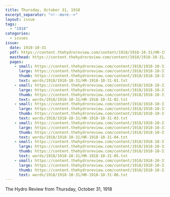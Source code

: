 ```yaml
---
title: Thursday, October 31, 1918
excerpt_separator: "<!--more-->"
layout: issue
tags:
  - "1918"
categories:
  - issues
issue:
  date: 1918-10-31
  pdf: https://content.thehydroreview.com/content/1918/1918-10-31/HR-1918-10-31.pdf
  masthead: https://content.thehydroreview.com/content/1918/1918-10-31/masthead/HR-1918-10-31.jpg
  pages:
    - small: https://content.thehydroreview.com/content/1918/1918-10-31/small/HR-1918-10-31-01.jpg
      large: https://content.thehydroreview.com/content/1918/1918-10-31/large/HR-1918-10-31-01.jpg
      thumb: https://content.thehydroreview.com/content/1918/1918-10-31/thumbnails/HR-1918-10-31-01.jpg
      text: words/1918/1918-10-31/HR-1918-10-31-01.txt
    - small: https://content.thehydroreview.com/content/1918/1918-10-31/small/HR-1918-10-31-02.jpg
      large: https://content.thehydroreview.com/content/1918/1918-10-31/large/HR-1918-10-31-02.jpg
      thumb: https://content.thehydroreview.com/content/1918/1918-10-31/thumbnails/HR-1918-10-31-02.jpg
      text: words/1918/1918-10-31/HR-1918-10-31-02.txt
    - small: https://content.thehydroreview.com/content/1918/1918-10-31/small/HR-1918-10-31-03.jpg
      large: https://content.thehydroreview.com/content/1918/1918-10-31/large/HR-1918-10-31-03.jpg
      thumb: https://content.thehydroreview.com/content/1918/1918-10-31/thumbnails/HR-1918-10-31-03.jpg
      text: words/1918/1918-10-31/HR-1918-10-31-03.txt
    - small: https://content.thehydroreview.com/content/1918/1918-10-31/small/HR-1918-10-31-04.jpg
      large: https://content.thehydroreview.com/content/1918/1918-10-31/large/HR-1918-10-31-04.jpg
      thumb: https://content.thehydroreview.com/content/1918/1918-10-31/thumbnails/HR-1918-10-31-04.jpg
      text: words/1918/1918-10-31/HR-1918-10-31-04.txt
    - small: https://content.thehydroreview.com/content/1918/1918-10-31/small/HR-1918-10-31-05.jpg
      large: https://content.thehydroreview.com/content/1918/1918-10-31/large/HR-1918-10-31-05.jpg
      thumb: https://content.thehydroreview.com/content/1918/1918-10-31/thumbnails/HR-1918-10-31-05.jpg
      text: words/1918/1918-10-31/HR-1918-10-31-05.txt
    - small: https://content.thehydroreview.com/content/1918/1918-10-31/small/HR-1918-10-31-06.jpg
      large: https://content.thehydroreview.com/content/1918/1918-10-31/large/HR-1918-10-31-06.jpg
      thumb: https://content.thehydroreview.com/content/1918/1918-10-31/thumbnails/HR-1918-10-31-06.jpg
      text: words/1918/1918-10-31/HR-1918-10-31-06.txt
---
```


The Hydro Review from Thursday, October 31, 1918

<!--more-->

